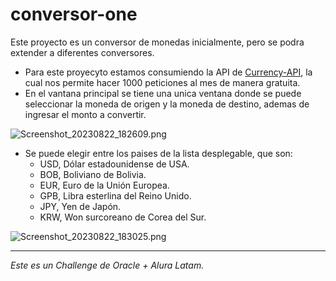 # conversor-one
Este proyecto es un conversor de monedas inicialmente, pero se podra extender a diferentes conversores.

- Para este proyecyto estamos consumiendo la API de [Currency-API](https://currencyapi.com/), la cual nos permite hacer 1000 peticiones al mes de manera gratuita.
- En el vantana principal se tiene una unica ventana donde se puede seleccionar la moneda de origen y la moneda de destino, ademas de ingresar el monto a convertir.
  
![Screenshot_20230822_182609.png](https://i.ibb.co/ng1vC52/Screenshot-20230822-182609.png)
- Se puede elegir entre los paises de la lista desplegable, que son:
    * USD, Dólar estadounidense de USA.
    * BOB, Boliviano de Bolivia.
    * EUR, Euro de la Unión Europea.
    * GPB, Libra esterlina del Reino Unido.
    * JPY, Yen de Japón.
    * KRW, Won surcoreano de Corea del Sur.
      
![Screenshot_20230822_183025.png](https://i.ibb.co/zZqrjYm/Screenshot-20230822-183025.png)
____________________________________________________________________________________________________________________________
*Este es un Challenge de Oracle + Alura Latam.*
